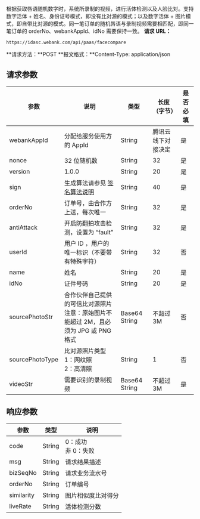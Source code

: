 根据获取唇语随机数字时，系统所录制的视频，进行活体检测以及人脸比对。支持数字活体 + 姓名、身份证号模式，即没有比对源的模式；以及数字活体 + 图片模式，即自带比对源的模式。同一笔订单的随机唇语与录制视频需要相匹配，即同一笔订单的 orderNo、webankAppId、idNo 需要保持一致。
**请求 URL：**

```
https://idasc.webank.com/api/paas/facecompare
```
**请求方法：**POST
**报文格式：**Content-Type: application/json
## 请求参数
|参数	|说明	|类型	|长度（字节）|	是否必填|
| ---------------- | -------------------- | ----- | ---- | --- |
| webankAppId| 	分配给服务使用方的 AppId	| String	| 腾讯云线下对接决定	| 是| 
| nonce	| 32 位随机数	| String	| 32| 	是| 
| version	| 1.0.0	| String| 	20| 	是| 
| sign| 	生成算法请参见 [签名算法说明](https://cloud.tencent.com/document/product/655/13817)| 	String| 	40| 	是| 
| orderNo	| 订单号，由合作方上送，每次唯一	| String| 	32| 	是| 
|antiAttack|开启防翻拍攻击检测，设置为 “fault”	|String	|32|	是|
| userId| 	用户 ID ，用户的唯一标识（不要带有特殊字符）| 	String	| 32| 	否| 
| name| 	姓名	| String| 	20| 	是| 
| idNo| 	证件号码| 	String	| 20| 	是| 
| sourcePhotoStr| 	合作伙伴自己提供的可信比对源照片</br>注意：原始图片不能超过 2M，且必须为 JPG 或 PNG 格式| 	Base64 String	| 不超过 3M	| 否| 
| sourcePhotoType| 	比对源照片类型</br>1：网纹照</br>2：高清照| 	String	| 1	| 否| 
| videoStr	| 需要识别的录制视频	| Base64 String| 	不超过 3M| 	是| 


## 响应参数
|参数	|类型	|说明|
| ----------- | ---------- | ---------- |
|code	|String	|0：成功<br>非 0：失败|
|msg	|String	|请求结果描述|
|bizSeqNo|	String	|请求业务流水号|
|orderNo	|String	|订单编号|
|similarity|	String|	图片相似度比对得分|
|liveRate	|String|	活体检测分数|

